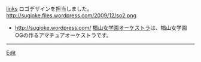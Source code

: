 ---
---
[links](/links)
ロゴデザインを担当しました。
http://sugioke.files.wordpress.com/2009/12/so2.png
* http://sugioke.wordpress.com/
[椙山女学園オーケストラ](/椙山女学園オーケストラ)は、椙山女学園OGの作るアマチュアオーケストラです。


----
[Edit](https://github.com/vitroid/vitroid.github.io/edit/master/MD/椙山女学園オーケストラ.md)
